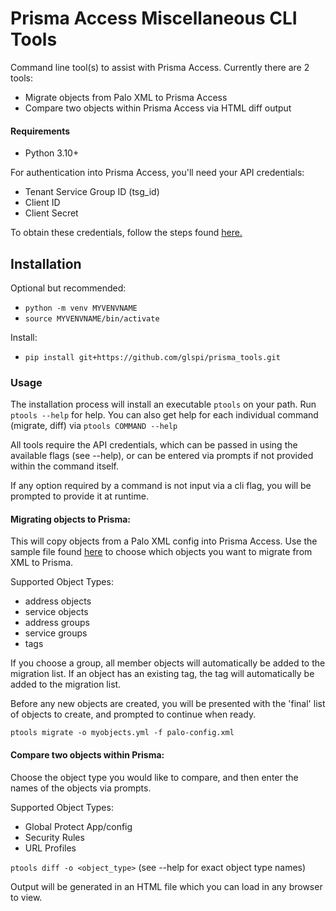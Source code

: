 Prisma Access Miscellaneous CLI Tools
========
Command line tool(s) to assist with Prisma Access. Currently there are 2 tools:

- Migrate objects from Palo XML to Prisma Access
- Compare two objects within Prisma Access via HTML diff output

#### Requirements
- Python 3.10+

For authentication into Prisma Access, you'll need your API credentials:
- Tenant Service Group ID (tsg_id)
- Client ID
- Client Secret

To obtain these credentials, follow the steps found [here.](https://docs.paloaltonetworks.com/common-services/identity-and-access-access-management/manage-identity-and-access/add-service-accounts)

## Installation
Optional but recommended:
- `python -m venv MYVENVNAME`
- `source MYVENVNAME/bin/activate`

Install:
- `pip install git+https://github.com/glspi/prisma_tools.git`

### Usage
The installation process will install an executable `ptools` on your path. Run `ptools --help` for help.
You can also get help for each individual command (migrate, diff) via `ptools COMMAND --help`

All tools require the API credentials, which can be passed in using the available flags (see --help), or can
be entered via prompts if not provided within the command itself.

If any option required by a command is not input via a cli flag, you will be prompted to provide it at runtime.

#### Migrating objects to Prisma:
This will copy objects from a Palo XML config into Prisma Access. Use the sample file found [here](sample-copy-objects.yml) to choose
which objects you want to migrate from XML to Prisma.

Supported Object Types:
- address objects
- service objects
- address groups
- service groups
- tags

If you choose a group, all member objects will automatically be added to the migration list.
If an object has an existing tag, the tag will automatically be added to the migration list.

Before any new objects are created, you will be presented with the 'final' list of objects to create, 
and prompted to continue when ready.

`ptools migrate -o myobjects.yml -f palo-config.xml`

#### Compare two objects within Prisma:
Choose the object type you would like to compare, and then enter the names of the objects via prompts.

Supported Object Types:
- Global Protect App/config
- Security Rules
- URL Profiles

`ptools diff -o <object_type>`
(see --help for exact object type names)

Output will be generated in an HTML file which you can load in any browser to view.
